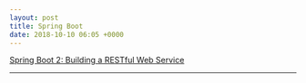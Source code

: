 ```yaml
---
layout: post
title: Spring Boot
date: 2018-10-10 06:05 +0000
---
```


[Spring Boot 2: Building a RESTful Web Service](https://dzone.com/articles/spring-boot-2-building-a-restful-web-service?fromrel=true)

---